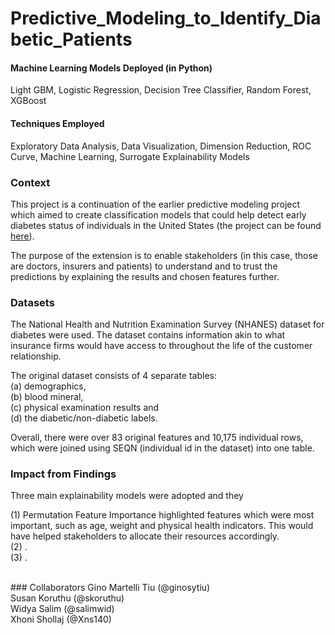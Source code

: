 # Predictive_Modeling_to_Identify_Diabetic_Patients

#### Machine Learning Models Deployed (in Python)
Light GBM, Logistic Regression, Decision Tree Classifier, Random Forest, XGBoost

#### Techniques Employed
Exploratory Data Analysis, Data Visualization, Dimension Reduction, ROC Curve, Machine Learning, Surrogate Explainability Models

### Context
This project is a continuation of the earlier predictive modeling project which aimed to create classification models that could help detect early diabetes status of individuals in the United States (the project can be found <a href="https://github.com/salimwid/Predictive_Modeling_to_Identify_Diabetic_Patients/"> here</a>). <br>

The purpose of the extension is to enable stakeholders (in this case, those are doctors, insurers and patients) to understand and to trust the predictions by explaining the results and chosen features further.

### Datasets
The National Health and Nutrition Examination Survey (NHANES) dataset for diabetes were used. The dataset contains information akin to what insurance firms would have access to throughout the life of the customer relationship.<br>

The original dataset consists of 4 separate tables: <br>
(a) demographics, <br>
(b) blood mineral, <br>
(c) physical examination results and <br>
(d) the diabetic/non-diabetic labels. <br>

Overall, there were over 83 original features and 10,175 individual rows, which were joined using SEQN (individual id in the dataset) into one table.

### Impact from Findings
Three main explainability models were adopted and they 

(1) Permutation Feature Importance highlighted features which were most important, such as age, weight and physical health indicators. This would have helped stakeholders to allocate their resources accordingly. <br>
(2) .<br>
(3) .<br>

<br>
### Collaborators
Gino Martelli Tiu (@ginosytiu)<br>
Susan Koruthu (@skoruthu)<br>
Widya Salim (@salimwid)<br>
Xhoni Shollaj (@Xns140)<br>
